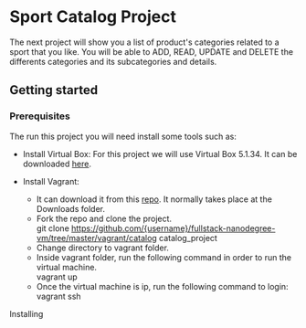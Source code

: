 # Sport Catalog Project

The next project will show you a list of product's categories related to a sport that you like.
You will be able to ADD, READ, UPDATE and DELETE the differents categories and its subcategories and details.

## Getting started

### Prerequisites
The run this project you will need install some tools such as:

* Install Virtual Box: For this project we will use Virtual Box 5.1.34. It can be downloaded [here].<br />

* Install Vagrant: 
	* It can download it from this [repo]. It normally takes place at the Downloads folder.
	* Fork the repo and clone the project.<br />
		git clone https://github.com/{username}/fullstack-nanodegree-vm/tree/master/vagrant/catalog catalog_project
	* Change directory to vagrant folder.
	* Inside vagrant folder, run the following command in order to run the virtual machine.<br />
		vagrant up
	* Once the virtual machine is ip, run the following command to login: <br />
		vagrant ssh

 



[repo]:https://github.com/udacity/fullstack-nanodegree-vm
[here]:https://www.virtualbox.org/wiki/Download_Old_Builds_5_0


Installing
